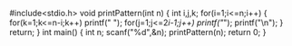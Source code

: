 
#include<stdio.h>
void printPattern(int n)
{
    int i,j,k;
    for(i=1;i<=n;i++)
    {
        for(k=1;k<=n-i;k++)
            printf(" ");
            for(j=1;j<=2*i-1;j++)
            printf("*");
            printf("\n");
    }
    return;
}
int main()
{
    int n;
    scanf("%d",&n);
    printPattern(n);
    return 0;
}
